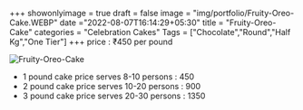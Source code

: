 +++
showonlyimage = true
draft = false
image = "img/portfolio/Fruity-Oreo-Cake.WEBP"
date ="2022-08-07T16:14:29+05:30"
title = "Fruity-Oreo-Cake"
categories = "Celebration Cakes"
Tags = ["Chocolate","Round","Half Kg","One Tier"]
+++
price : ₹450 per pound
<!--more-->
![Fruity-Oreo-Cake](/img/portfolio/Fruity-Oreo-Cake.WEBP)
* 1 pound cake price serves 8-10 persons : 450
* 2 pound cake price serves 10-20 persons : 900
* 3 pound cake price serves 20-30 persons : 1350
